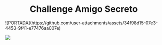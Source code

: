 <h1 align="center"> Challenge Amigo Secreto </h1>
![PORTADA](https://github.com/user-attachments/assets/34f98d15-07e3-4453-9f41-e77476aa007e)
<p align="left">
   <img src="https://img.shields.io/badge/STATUS-COMPLETADO-green">
   </p>
